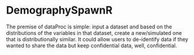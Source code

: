 # DemographySpawnR


The premise of dataProc is simple: input a dataset and based on the distributions of the variables in that dataset,
    create a new/simulated one that is distributionally similar. It could allow users to de-identify data if they 
    wanted to share the data but keep confidential data, well, confidential.
    
